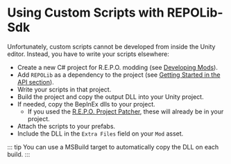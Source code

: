 # Using Custom Scripts with REPOLib-Sdk

Unfortunately, custom scripts cannot be developed from inside the Unity editor. Instead, you have to write your scripts elsewhere:

- Create a new C# project for R.E.P.O. modding (see [Developing Mods](../../develop.md)).
- Add `REPOLib` as a dependency to the project (see [Getting Started in the API section](../api/start.md)).
- Write your scripts in that project.
- Build the project and copy the output DLL into your Unity project.
- If needed, copy the BepInEx dlls to your project.
  - If you used the [R.E.P.O. Project Patcher](https://github.com/Kesomannen/unity-repo-project-patcher), these will already be in your project.
- Attach the scripts to your prefabs.
- Include the DLL in the `Extra Files` field on your `Mod` asset.

::: tip
You can use a MSBuild target to automatically copy the DLL on each build.
:::
